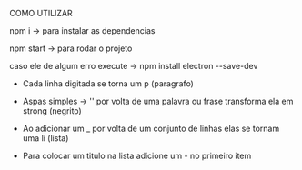 COMO UTILIZAR

npm i -> para instalar as dependencias 

npm start -> para rodar o projeto

caso ele de algum erro execute -> npm install electron --save-dev


- Cada linha digitada se torna um p (paragrafo)

- Aspas simples -> '' por volta de uma palavra ou frase transforma ela em strong (negrito)

- Ao adicionar um _ por volta de um conjunto de linhas elas se tornam uma li (lista)

- Para colocar um titulo na lista adicione um - no primeiro item
